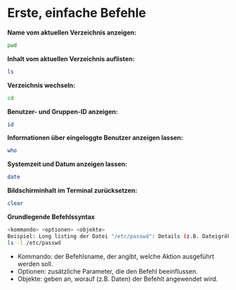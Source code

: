 # Erste, einfache Befehle

**Name vom aktuellen Verzeichnis anzeigen:**

```bash
pwd
```
**Inhalt vom aktuellen Verzeichnis auflisten:**

```bash
ls
```

**Verzeichnis wechseln:**

```bash
cd
```

**Benutzer- und Gruppen-ID anzeigen:**

```bash
id
```

**Informationen über eingeloggte Benutzer anzeigen lassen:**

```bash
who
```

**Systemzeit und Datum anzeigen lassen:**

```bash
date
```

**Bildschirminhalt im Terminal zurücksetzen:**

```bash
clear
```

**Grundlegende Befehlssyntax**

```bash
<kommando> <optionen> <objekte>
Beispiel: Long listing der Datei "/etc/passwd": Details (z.B. Dateigröße) ausgeben
ls -l /etc/passwd
```

* Kommando: der Befehlsname, der angibt, welche Aktion ausgeführt werden soll.
* Optionen: zusätzliche Parameter, die den Befehl beeinflussen.
* Objekte: geben an, worauf (z.B. Daten) der Befehlt angewendet wird.
